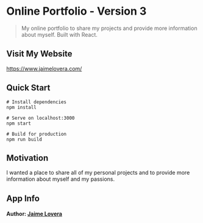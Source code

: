 # Online Portfolio - Version 3

> My online portfolio to share my projects and provide more information about myself. Built with React.

## Visit My Website

https://www.jaimelovera.com/

## Quick Start

```
# Install dependencies
npm install

# Serve on localhost:3000
npm start

# Build for production
npm run build
```

## Motivation

I wanted a place to share all of my personal projects and to provide more information about myself and my passions.

## App Info

#### Author: [Jaime Lovera](https://www.jaimelovera.com/)
